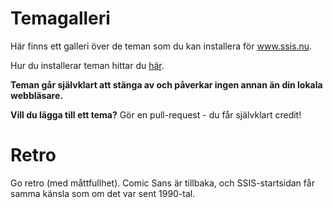 # Temagalleri

Här finns ett galleri över de teman som du kan installera för www.ssis.nu. 

Hur du installerar teman hittar du [här](https://git.ssis.nu/20alse/ssis.nu-css-teman/README.md).

**Teman går självklart att stänga av och påverkar ingen annan än din lokala webbläsare.**

**Vill du lägga till ett tema?** Gör en pull-request - du får självklart credit!

# Retro

Go retro (med måttfullhet). Comic Sans är tillbaka, och SSIS-startsidan får samma känsla som om det var sent 1990-tal.

